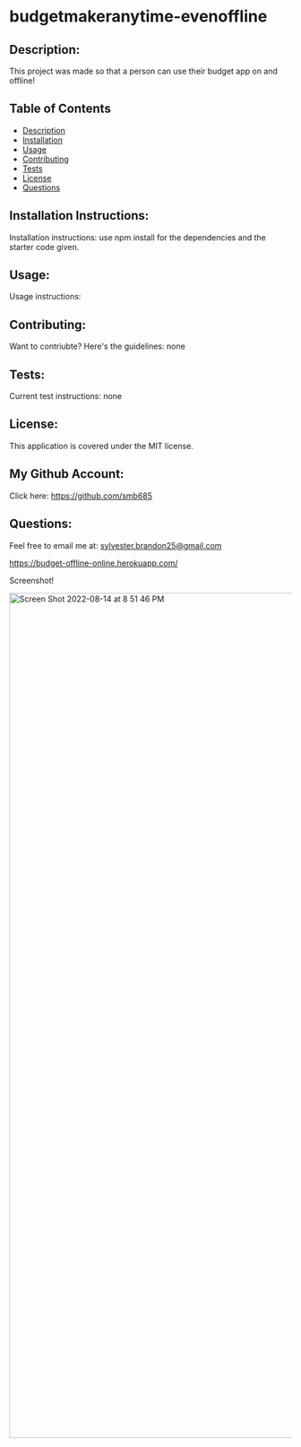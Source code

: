 # budgetmakeranytime-evenoffline

## Description:

This project was made so that a person can use their budget app on and offline!

## Table of Contents
- [Description](#description)
- [Installation](#installation)
- [Usage](#usage)
- [Contributing](#contributing)
- [Tests](#tests)
- [License](#license)
- [Questions](#questions)

## Installation Instructions:
Installation instructions: use npm install for the dependencies and the starter code given.

## Usage:
Usage instructions: 

## Contributing:
Want to contriubte? Here's the guidelines: none

## Tests:
Current test instructions: none

## License:
This application is covered under the MIT license. 

## My Github Account:
  Click here: https://github.com/smb685

  ## Questions:
  Feel free to email me at: sylvester.brandon25@gmail.com

https://budget-offline-online.herokuapp.com/

Screenshot!

<img width="1508" alt="Screen Shot 2022-08-14 at 8 51 46 PM" src="https://user-images.githubusercontent.com/100239887/184562420-f152dcac-287d-4cee-afab-16a2bd188661.png">
